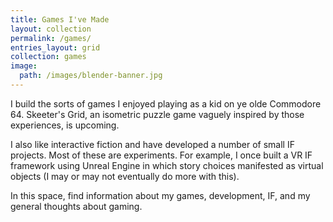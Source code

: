 ```yaml
---
title: Games I've Made
layout: collection
permalink: /games/
entries_layout: grid
collection: games
image:
  path: /images/blender-banner.jpg
---
```

I build the sorts of games I enjoyed playing as a kid on ye olde Commodore 64. Skeeter's Grid, an isometric puzzle game vaguely inspired by those experiences, is upcoming.

I also like interactive fiction and have developed a number of small IF projects. Most of these are experiments. For example, I once built a VR IF framework using Unreal Engine in which story choices manifested as virtual objects (I may or may not eventually do more with this).

In this space, find information about my games, development, IF, and my general thoughts about gaming.
